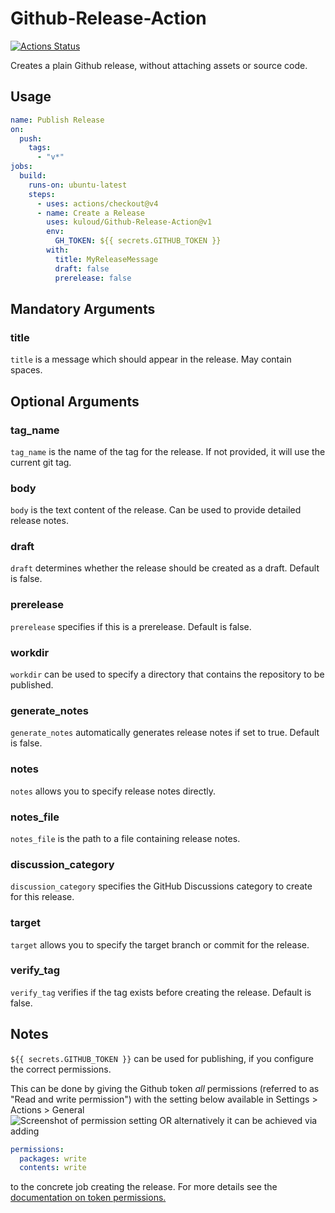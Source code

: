 # Github-Release-Action

[![Actions Status](https://github.com/kuloud/Github-Release-Action/workflows/Release/badge.svg)](https://github.com/kuloud/Github-Release-Action/actions)

Creates a plain Github release, without attaching assets or source code.

## Usage

```yaml
name: Publish Release
on:
  push:
    tags:
      - "v*"
jobs:
  build:
    runs-on: ubuntu-latest
    steps:
      - uses: actions/checkout@v4
      - name: Create a Release
        uses: kuloud/Github-Release-Action@v1
        env:
          GH_TOKEN: ${{ secrets.GITHUB_TOKEN }}
        with:
          title: MyReleaseMessage
          draft: false
          prerelease: false
```

## Mandatory Arguments

### title

`title` is a message which should appear in the release. May contain spaces.

## Optional Arguments

### tag_name

`tag_name` is the name of the tag for the release. If not provided, it will use the current git tag.

### body

`body` is the text content of the release. Can be used to provide detailed release notes.

### draft

`draft` determines whether the release should be created as a draft. Default is false.

### prerelease

`prerelease` specifies if this is a prerelease. Default is false.

### workdir

`workdir` can be used to specify a directory that contains the repository to be published.

### generate_notes

`generate_notes` automatically generates release notes if set to true. Default is false.

### notes

`notes` allows you to specify release notes directly.

### notes_file

`notes_file` is the path to a file containing release notes.

### discussion_category

`discussion_category` specifies the GitHub Discussions category to create for this release.

### target

`target` allows you to specify the target branch or commit for the release.

### verify_tag

`verify_tag` verifies if the tag exists before creating the release. Default is false.

## Notes

`${{ secrets.GITHUB_TOKEN }}` can be used for publishing, if you configure the correct permissions.

This can be done by giving the Github token _all_ permissions (referred to as "Read and write permission") with the setting below available in Settings > Actions > General  
![Screenshot of permission setting](permissions.png)
OR alternatively it can be achieved via adding

```yaml
permissions:
  packages: write
  contents: write
```

to the concrete job creating the release. For more details see the [documentation on token permissions.](https://docs.github.com/en/actions/security-guides/automatic-token-authentication#modifying-the-permissions-for-the-github_token)
